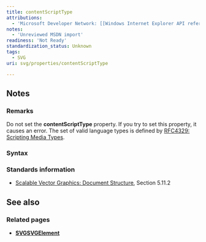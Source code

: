 ```yaml
---
title: contentScriptType
attributions:
  - 'Microsoft Developer Network: [[Windows Internet Explorer API reference](http://msdn.microsoft.com/en-us/library/ie/hh828809%28v=vs.85%29.aspx) Article]'
notes:
  - 'Unreviewed MSDN import'
readiness: 'Not Ready'
standardization_status: Unknown
tags:
  - SVG
uri: svg/properties/contentScriptType

---
```

## Notes

### Remarks

Do not set the **contentScriptType** property. If you try to set this property, it causes an error. The set of valid language types is defined by [RFC4329: Scripting Media Types](http://go.microsoft.com/fwlink/p/?linkid=203481).

### Syntax

### Standards information

-   [Scalable Vector Graphics: Document Structure](http://go.microsoft.com/fwlink/p/?linkid=204733), Section 5.11.2

## See also

### Related pages

-   [**SVGSVGElement**](/svg/elements/svg)
